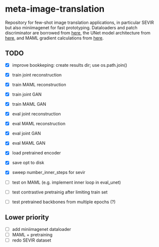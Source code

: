 # meta-image-translation

Repository for few-shot image translation applications, in particular SEVIR but also miniimagenet for fast prototyping. 
Dataloaders and patch discriminator are borrowed from [here](https://github.com/junyanz/pytorch-CycleGAN-and-pix2pix), the UNet model architecture from [here](https://github.com/milesial/Pytorch-UNet), and MAML gradient calculations from [here](https://github.com/learnables/learn2learn).

## TODO

- [x] improve bookkeping: create results dir; use os.path.join()
- [x] train joint reconstruction
- [x] train MAML reconstruction
- [x] train joint GAN
- [x] train MAML GAN
- [x] eval joint reconstruction
- [x] eval MAML reconstruction
- [x] eval joint GAN
- [x] eval MAML GAN
- [x] load pretrained encoder
- [x] save opt to disk
- [x] sweep number_inner_steps for sevir

- [ ] test on MAML (e.g. implement inner loop in eval\_unet)
- [ ] test contrastive pretrainig after limiting train set
- [ ] test pretrained backbones from multiple epochs (?)

## Lower priority
- [ ] add miniimagenet dataloader
- [ ] MAML + pretraining
- [ ] redo SEVIR dataset
